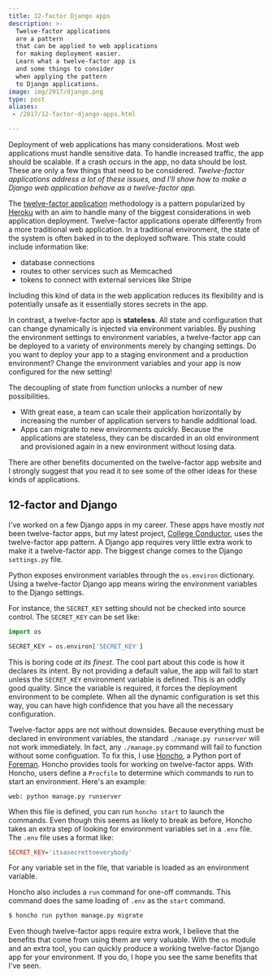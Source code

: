 ```yaml
---
title: 12-factor Django apps
description: >-
  Twelve-factor applications
  are a pattern
  that can be applied to web applications
  for making deployment easier.
  Learn what a twelve-factor app is
  and some things to consider
  when applying the pattern
  to Django applications.
image: img/2017/django.png
type: post
aliases:
 - /2017/12-factor-django-apps.html

---
```


Deployment of web applications
has many considerations.
Most web applications must handle sensitive data.
To handle increased traffic,
the app should be scalable.
If a crash occurs
in the app,
no data should be lost.
These are only a few things
that need to be considered.
*Twelve-factor applications address a lot
of these issues,
and I'll show how to make a Django web application
behave as a twelve-factor app.*

The [twelve-factor application](https://12factor.net/) methodology
is a pattern popularized by [Heroku](https://www.heroku.com/)
with an aim
to handle many of the biggest considerations
in web application deployment.
Twelve-factor applications operate differently
from a more traditional web application.
In a traditional environment,
the state of the system
is often baked in
to the deployed software.
This state could include information
like:

* database connections
* routes to other services such as Memcached
* tokens to connect with external services like Stripe

Including this kind of data
in the web application
reduces its flexibility
and is potentially unsafe
as it essentially stores secrets
in the app.

In contrast,
a twelve-factor app is **stateless**.
All state and configuration that can change dynamically
is injected via environment variables.
By pushing the environment settings
to environment variables,
a twelve-factor app can be deployed
to a variety of environments
merely by changing settings.
Do you want to deploy your app to a staging environment
and a production environment?
Change the environment variables
and your app is now configured for the new setting!

The decoupling of state from function
unlocks a number of new possibilities.

* With great ease,
  a team can scale their application horizontally
  by increasing the number of application servers
  to handle additional load.
* Apps can migrate to new environments quickly.
  Because the applications are stateless,
  they can be discarded in an old environment
  and provisioned again in a new environment
  without losing data.

There are other benefits documented
on the twelve-factor app website
and I strongly suggest that you read it
to see some of the other ideas
for these kinds of applications.

## 12-factor and Django

I've worked on a few Django apps
in my career.
These apps have mostly *not* been twelve-factor apps,
but my latest project,
[College Conductor](https://www.collegeconductor.com/),
uses the twelve-factor app pattern.
A Django app requires very little extra work
to make it a twelve-factor app.
The biggest change comes to the Django `settings.py` file.

Python exposes environment variables
through the `os.environ` dictionary.
Using a twelve-factor Django app means
wiring the environment variables to the Django settings.

For instance,
the `SECRET_KEY` setting should not be checked into source control.
The `SECRET_KEY` can be set like:

```python
import os

SECRET_KEY = os.environ['SECRET_KEY']
```

This is boring code
*at its finest*.
The cool part about this code
is how it declares its intent.
By not providing a default value,
the app will fail to start
unless the `SECRET_KEY` environment variable is defined.
This is an oddly good quality.
Since the variable is required,
it forces the deployment environment
to be complete.
When all the dynamic configuration is set this way,
you can have high confidence
that you have all the necessary configuration.

Twelve-factor apps are not without downsides.
Because everything must be declared in environment variables,
the standard `./manage.py runserver` will not work immediately.
In fact,
any `./manage.py` command will fail to function
without some configuation.
To fix this,
I use [Honcho](https://honcho.readthedocs.io/en/latest/),
a Python port of [Foreman](http://ddollar.github.com/foreman).
Honcho provides tools for working
on twelve-factor apps.
With Honcho,
users define a `Procfile`
to determine which commands to run
to start an environment.
Here's an example:

```text
web: python manage.py runserver
```

When this file is defined,
you can run `honcho start`
to launch the commands.
Even though this seems as likely to break as before,
Honcho takes an extra step of looking
for environment variables
set in a `.env` file.
The `.env` file uses a format like:

```ini
SECRET_KEY='itsasecrettoeverybody'
```

For any variable set
in the file,
that variable is loaded
as an environment variable.

Honcho also includes a `run` command
for one-off commands.
This command does the same loading of `.env`
as the `start` command.

```bash
$ honcho run python manage.py migrate
```

Even though twelve-factor apps require extra work,
I believe that the benefits
that come from using them are very valuable.
With the `os` module
and an extra tool,
you can quickly produce a working twelve-factor Django app
for your environment.
If you do,
I hope you see the same benefits
that I've seen.
